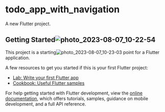 # todo_app_with_navigation

A new Flutter project.

## Getting Started![photo_2023-08-07_10-22-54](https://github.com/mehari123/2023-project-phase-mobile-tasks/assets/88460961/7df52d1c-cef9-4fdc-83ef-071f11166379)


This project is a starting![photo_2023-08-07_10-23-03](https://github.com/mehari123/2023-project-phase-mobile-tasks/assets/88460961/795d7ae3-8264-4d7e-ac19-2243b9656c48)
 point for a Flutter application.

A few resources to get you started if this is your first Flutter project:

- [Lab: Write your first Flutter app](https://docs.flutter.dev/get-started/codelab)
- [Cookbook: Useful Flutter samples](https://docs.flutter.dev/cookbook)

For help getting started with Flutter development, view the
[online documentation](https://docs.flutter.dev/), which offers tutorials,
samples, guidance on mobile development, and a full API reference.
